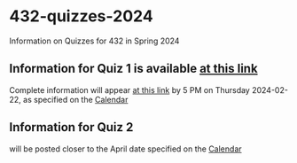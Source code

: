 # 432-quizzes-2024

Information on Quizzes for 432 in Spring 2024

## Information for Quiz 1 is available [at this link](https://github.com/THOMASELOVE/432-quizzes-2024/tree/main/quiz1)

Complete information will appear [at this link](https://github.com/THOMASELOVE/432-quizzes-2024/tree/main/quiz1) by 5 PM on Thursday 2024-02-22, as specified on the [Calendar](https://thomaselove.github.io/432-2024/calendar.html)

## Information for Quiz 2

will be posted closer to the April date specified on the [Calendar](https://thomaselove.github.io/432-2024/calendar.html)
